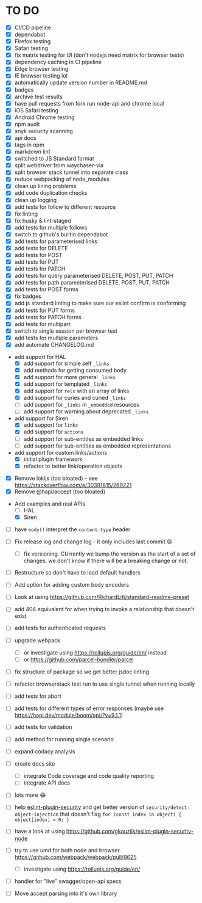 
# TO DO

- [x] CI/CD pipeline
- [x] dependabot
- [x] Firefox testing
- [x] Safari testing
- [x] fix matrix testing for UI (don't nodejs need matrix for browser tests)
- [x] dependency caching in CI pipeline
- [x] Edge browser testing
- [x] IE browser testing lol
- [x] automatically update version number in README.md
- [x] badges
- [x] archive test results
- [x] have pull requests from fork run node-api and chrome local
- [x] iOS Safari testing
- [x] Android Chrome testing
- [x] npm audit
- [x] snyk security scanning
- [x] api docs
- [x] tags in npm
- [x] markdown lint
- [x] switched to JS Standard format
- [x] split webdriver from waychaser-via
- [x] split browser stack tunnel into separate class
- [x] reduce webpacking of node_modules
- [x] clean up lining problems
- [x] add code duplication checks
- [x] clean up logging
- [x] add tests for follow to different resource
- [x] fix linting
- [x] fix husky & lint-staged
- [x] add tests for multiple follows
- [x] switch to github's builtin dependabot
- [x] add tests for parameterised links
- [x] add tests for DELETE
- [x] add tests for POST
- [x] add tests for PUT
- [x] add tests for PATCH
- [x] add tests for query parameterised DELETE, POST, PUT, PATCH
- [x] add tests for path parameterised DELETE, POST, PUT, PATCH
- [x] add tests for POST forms
- [x] fix badges
- [x] add js standard linting to make sure our eslint confirm is conforming
- [x] add tests for PUT forms
- [x] add tests for PATCH forms
- [x] add tests for multipart
- [x] switch to single session per browser test
- [x] add tests for multiple parameters
- [x] add automate CHANGELOG.md 
- add support for HAL
  - [x] add support for simple self `_links`
  - [x] add methods for getting consumed body
  - [x] add support for more general `_links`
  - [x] add support for templated `_links`
  - [x] add support for `rels` with an array of links
  - [x] add support for curies and curied `_links`
  - [ ] add support for `_links` in `_embedded` resources
  - [ ] add support for warning about deprecated `_links`
- add support for Siren
  - [x] add support for `links`
  - [x] add support for `actions`
  - [ ] add support for sub-entities as embedded links
  - [ ] add support for sub-entities as embedded representations
- add support for custom links/actions
  - [x] initial plugin framework
  - [x] refactor to better link/operation objects
- [x] Remove lokijs (too bloated) - see https://stackoverflow.com/a/30391815/269221
- [x] Remove @hapi/accept (too bloated)
- Add examples and real APIs
  - [ ] HAL
  - [x] Siren
- [ ] have `body()` interpret the `content-type` header
- [ ] Fix release log and change log - it only includes last commit 😢
  - [ ] fix versioning. CUrrently we bump the version as the start of a set of changes, we don't know if there will be a breaking change or not.
- [ ] Restructure so don't have to load default handlers
- [ ] Add option for adding custom body encoders
- [ ] Look at using https://github.com/RichardLitt/standard-readme-preset
- [ ] add 404 equivalent for when trying to invoke a relationship that doesn't exist
- [ ] add tests for authenticated requests
- [ ] upgrade webpack
  - [ ] or investigate using https://rollupjs.org/guide/en/ instead
  - [ ] or https://github.com/parcel-bundler/parcel
- [ ] fix structure of package so we get better jsdoc linting
- [ ] refactor browserstack test run to use single tunnel when running locally
- [ ] add tests for abort
- [ ] add tests for different types of error responses (maybe use https://hapi.dev/module/boom/api/?v=9.1.1)
- [ ] add tests for validation
- [ ] add method for running single scenario
- [ ] expand codacy analysis
- [ ] create docs site
  - [ ] integrate Code coverage and code quality reporting
  - [ ] integrate API docs
- [ ] lots more 😂
- [ ] help [
      eslint-plugin-security](https://github.com/nodesecurity/eslint-plugin-security) and get better version of `security/detect-object-injection` that doesn't flag `for (const index in object) { object[index] = 0; }`
- [ ] have a look at using https://github.com/gkouziik/eslint-plugin-security-node
- [ ] try to use umd for both node and browser. https://github.com/webpack/webpack/pull/8625
  - [ ] investigate using https://rollupjs.org/guide/en/
- [ ] handler for "live" swagger/open-api specs
- [ ] Move accept parsing into it's own library

